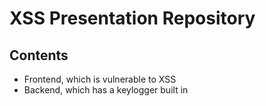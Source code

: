 # XSS Presentation Repository

## Contents

- Frontend, which is vulnerable to XSS
- Backend, which has a keylogger built in
